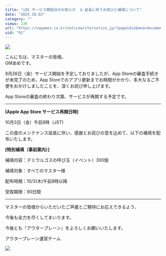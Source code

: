 ```yaml
---
title: "iOS サービス開始日のお知らせ  & 延長に伴うお詫びと補填について"
date: "2025.10.03"
category: ""
views: 136
url: "https://vagames.co.kr/noticewrite/notice_jp/?pageid=2&mod=document&uid=91"
uid: "91"
---
```


![](/images/news/live/jp/91-99c421a2.png)

こんにちは、マスターの皆様。  
GMあめです。  
  
  
  
9月26日（金）サービス開始を予定しておりましたが、App Storeの審査手続きが未完了のため、App Storeでのアプリ更新までお時間がかかり、多大なるご不便をおかけしましたことを、深くお詫び申し上げます。  
  
App Storeの審査の終わり次第、サービスが再開する予定です。  
  

* * *

**\[Apple App Store サービス再開日時\]**  
  
10月3日（金）午前8時（JST)　  
  
  
  
この度のメンテナンス延長に伴い、感謝とお詫びの意を込めて、以下の補填を配布いたします。  
  
  
  
**\[特別補填（事前案内）\]**  
  
補填内容：デミウルゴスの呼び玉（イベント）300個  
  
補填対象：すべてのマスター様  
  
配布時期：10/3(木)午前8時以降  
  
受取期限：90日間  
  

* * *

マスターの皆様からいただいたご声援とご期待にお応えできるよう、  
  
今後も全力を尽くしてまいります。  
  
  
  
今後とも『アウタープレーン』をよろしくお願いいたします。  
  
  
  
アウタープレーン運営チーム

![](/images/news/live/jp/91-cac654ba.jpg)